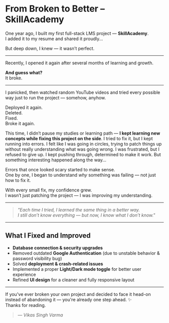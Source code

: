 #  From Broken to Better – SkillAcademy  

One year ago, I built my first full-stack LMS project — **SkillAcademy**.  
I added it to my resume and shared it proudly...

But deep down, I knew — it wasn’t perfect.

---

Recently, I opened it again after several months of learning and growth.

**And guess what?**  
It broke.

---

I panicked, then watched random YouTube videos and tried every possible way just to run the project — somehow, anyhow.

Deployed it again.  
Deleted.  
Fixed.  
Broke it again.

This time, I didn’t pause my studies or learning path — **I kept learning new concepts while fixing this project on the side**.
I tried to fix it, but I kept running into errors.
I felt like I was going in circles, trying to patch things up without really understanding what was going wrong.
I was frustrated, but I refused to give up.
I kept pushing through, determined to make it work.
But something interesting happened along the way...

Errors that once looked scary started to make sense.  
One by one, I began to understand *why* something was failing — not just how to fix it.

With every small fix, my confidence grew.  
I wasn’t just patching the project — I was improving my understanding.

---

> _"Each time I tried, I learned the same thing in a better way.  
> I still don’t know everything — but now, I know what I don’t know."_  

---

##  What I Fixed and Improved

-  **Database connection & security upgrades**  
-  Removed outdated **Google Authentication** (due to unstable behavior & password visibility bug)  
-  Solved **deployment & crash-related issues**  
-  Implemented a proper **Light/Dark mode toggle** for better user experience  
-  Refined **UI design** for a cleaner and fully responsive layout  

---

If you've ever broken your own project and decided to face it head-on instead of abandoning it — you're already one step ahead. ✨  
Thanks for reading.

> _— Vikas Singh Varma_
